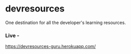 # devresources
One destination for all the developer's learning resources.

### Live -
https://devresources-guru.herokuapp.com/